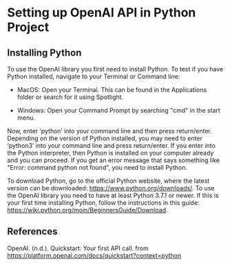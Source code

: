 # Setting up OpenAI API in Python Project

## Installing Python
To use the OpenAI library you first need to install Python. To test if you have Python installed, navigate to your Terminal or Command line:

* MacOS: Open your Terminal. This can be found in the Applications folder or search for it using Spotlight. 

* Windows: Open your Command Prompt by searching "cmd" in the start menu.

Now, enter ‘python’ into your command line and then press return/enter. Depending on the version of Python installed, you may need to enter ‘python3’ into your command line and press return/enter. If you enter into the Python interpreter, then Python is installed on your computer already and you can proceed. If you get an error message that says something like "Error: command python not found", you need to install Python. 

To download Python, go to the official Python website, where the latest version can be downloaded: https://www.python.org/downloads/. To use the OpenAI library you need to have at least Python 3.7.1 or newer. If this is your first time installing Python, follow the instructions in this guide: https://wiki.python.org/moin/BeginnersGuide/Download. 






## References
OpenAI. (n.d.). Quickstart: Your first API call. from https://platform.openai.com/docs/quickstart?context=python

